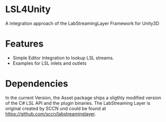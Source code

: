 # LSL4Unity
A integration approach of the LabStreamingLayer Framework for Unity3D

# Features
* Simple Editor Integration to lookup LSL streams. 
* Examples for LSL inlets and outlets

# Dependencies
In the current Version, the Asset package ships a sligthly modified version of the C# LSL API and the plugin binaries.
The LabStreaming Layer is original created by SCCN und could be found at <https://github.com/sccn/labstreaminglayer>.

